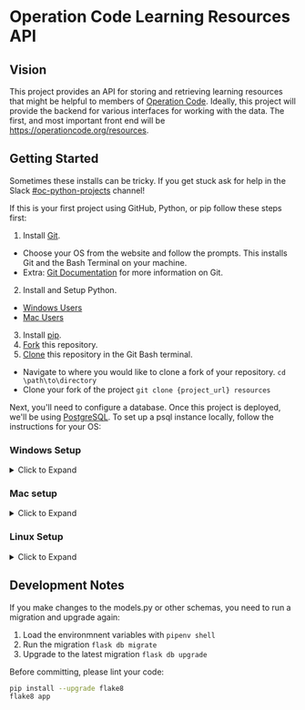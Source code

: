 # Operation Code Learning Resources API

## Vision

This project provides an API for storing and retrieving learning resources that might be helpful to members of [Operation Code](https://operationcode.org/). Ideally, this project will provide the backend for various interfaces for working with the data. The first, and most important front end will be https://operationcode.org/resources.

## Getting Started

Sometimes these installs can be tricky.  If you get stuck ask for help in the Slack [#oc-python-projects](https://operation-code.slack.com/messages/C7NJLCCMB) channel!

If this is your first project using GitHub, Python, or pip follow these steps first:
1. Install [Git](https://git-scm.com/downloads).
- Choose your OS from the website and follow the prompts.  This installs Git and the Bash Terminal on your machine.
- Extra: [Git Documentation](https://git-scm.com/doc) for more information on Git.
2. Install and Setup Python.
- [Windows Users](https://docs.python.org/3/using/windows.html)
- [Mac Users](https://docs.python.org/3/using/mac.html)
3. Install [pip](https://pip.pypa.io/en/stable/installing/).
4. [Fork](https://help.github.com/articles/fork-a-repo/) this repository.
5. [Clone](https://help.github.com/articles/cloning-a-repository/) this repository in the Git Bash terminal.
- Navigate to where you would like to clone a fork of your repository. `cd \path\to\directory`
- Clone your fork of the project `git clone {project_url} resources`


Next, you'll need to configure a database. Once this project is deployed, we'll be using [PostgreSQL](https://www.postgresql.org/docs/). To set up a psql instance locally, follow the instructions for your OS:

### Windows Setup

<details>
<summary>Click to Expand</summary>

1. Setup up paths and system variables:
- Search --> Edit the [system environment variables](https://docs.microsoft.com/en-us/windows/desktop/shell/user-environment-variables) --> Environment Variables... --> Path --> Edit... --> New --> Enter `C:\ProgramData\chocolatey\bin` --> OK
- New --> `C:\Program Files\PostgreSQL\10\bin` --> OK
2. Close out of Environment Variables and System Properites.
3. Start your administrative shell. `ctrl + x` --> Windows Powershell (Admin).
- **Make sure you use the _admin powershell_ throughout all the steps.**
4. [Install Chocolatey](https://chocolatey.org/docs/installation#installing-chocolatey) if you do not already have it installed.
5. In your powershell (admin), run `choco install postgresql10`. Follow the prompts.
6. Upgrade postgresql: `choco upgrade postgresql`.
7. Start postgres: `psql -U postgres` you will see postgres-# in the terminal.
8. Create your user with `CREATE USER name WITH PASSWORD 'password';` The terminal will print CREATE ROLE.
9. Alter your role with permission to create a database with `ALTER USER name WITH CREATEDB CREATEROLE;` The terminal will print ALTER ROLE
10. Check everything is in order with `\du`. The terminal will print a table with Role name, Atrributes, and Member columns. If your user is listed you are good to go.
11. Create a database with: `CREATE DATABASE resources OWNER name;`.
12. Connect to the resources database: `\c resources`. If you see `resources =>` you are ready to move on to the next steps.
13. Navigate to the cloned repo directory `cd \path\to\resources`. (see step 6 under getting started)
14. Install virtualenv if you do not have it. `pip install virtualenv`.
15. [Create a virtual environment](https://docs.python.org/3/library/venv.html) called venv `python -m virtualenv venv`.
16. Set Execution Policy to unrestricted `Set-ExecutionPolicy Unrestricted -Force`
17. Activate the virtual environment `venv\Scripts\Activate.ps1`
18. Install the required dependencies `pip install pipenv`
21. Install --dev `pip install --dev`.
20. Edit the `.env` file with the following string, but replace the user, password, and database with whatever you used for your setup in the previous commands:
```
SQLALCHEMY_DATABASE_URI=postgresql://aaron:password@127.0.0.1:5432/resources
```
21. Optionally, enable debugging by adding this line to the `.env` file: `FLASK_ENV=development`
22. Run `pipenv shell` to load all the environment variables from `.env`
23. Create the tables in your database with `flask db-migrate create-tables`
24. Tell flask that your database is up to date with `flask db stamp head`
25. Populate your database with the resources `flask db-migrate init`
26. Start your development server with `flask run` and you're ready to go!
27. Check your work: Open your browser and go to `localhost:5000/api/v1/resources`. You should see a list of objects.
</details>

### Mac setup

<details>
<summary>Click to Expand</summary>

1. [Install Homebrew](https://brew.sh/) if you do not already have it installed
2. In your terminal, run `brew install postgresql`
3. Start postgres: `pg_ctl -D /usr/local/var/postgres start`
4. Ensure postgres is running: `pg_ctl -V`
5. Create your user with `createuser -d -P aaron` (replace "aaron" with your own name). You will be prompted to enter a password for this user.
Note: if you try to use the same username as the user you are logged in as, you will encounter an error. Instead, create a new postgres username.
6. Create a database with `createdb resources -U aaron` ("resources" is the name of the database, feel free to replace it with whatever you like. make sure you replace "aaron" with whatever you chose as your username in the previous step).
7. Now you should have postgres listening on the default port with your username and password. Edit the `.env` file with the following string, but replace the user, password, and database with whatever you used for your setup in the previous commands:
```
SQLALCHEMY_DATABASE_URI=postgresql://aaron:password@127.0.0.1:5432/resources
```
8. Navigate to the cloned repo directory `cd \path\to\resources`. (see step 6 under getting started)
9. Install virtualenv if you do not have it. `pip install virtualenv`.
10. [Create a virtual environment](https://docs.python.org/3/library/venv.html) called venv `python -m virtualenv venv` (If your linux machine is creating the virtualenv with python2.X you will need to run `python -m virtualenv --python=/usr/bin/python3.7 venv`. This will force the virtualenv to be created with the minimum required version of python.)
11. Activate virtual environment `source venv/bin/activate` (This may need to be run with 'pip3' in place of 'pip'.)
13. Install --dev `pipenv install --dev`.
14. Optionally, enable debugging by adding this line to the `.env` file: `FLASK_ENV=development`
15. Run `pipenv shell` to load all the environment variables from `.env`
16. Create the tables in your database with `flask db-migrate create-tables`
17. Tell flask that your database is up to date with `flask db stamp head`
18. Populate your database with the resources `flask db-migrate init`
19. Start your development server with `flask run` and you're ready to go!
20. Check your work: Open your browser and go to `localhost:5000/api/v1/resources`. You should see a list of objects.
</details>


### Linux Setup

<details>
<summary>Click to Expand</summary>

1. Install postgresql. On A Debian or Ubuntu based system(Linux Mint, elementaryOS, etc), this would look like

	```bash
	sudo apt install postgresql postgresql-contrib
	#postgresql-contrib is an optional package that adds some additional utilities to make using postgresql easier
	```
2. On an Ubuntu based system, Postgresql will automatically be enabled when installing it this way.
3. Ensure postgres is running: `psql -V`
4. Create your user with `sudo -u postgres createuser -d -P --interactive`. This will give you a prompt to create a new user. It will ask for the name of the role to add. This is your username. Then it will ask for your password. You must pick a username, that is different from an existing login name on your computer. For example, if you are logged into your computer as "aaron", pick a name other than "aaron". The prompt will than ask if you want to be a superuser. Just press "y", and enter.
5. Create a database with `sudo -u postgres createdb resources -U aaron` ("resources" is the name we are giving to the database. You can call it whatever you'd like. Make sure to replace "aaron", with whatever username you gave to your postgres user.). **Note: In order for this to work on linux/unix you must change the "method" column for all types to "trust" in the pg__hba.conf file most likely located here: ```/etc/postgresql/9.x/main/pg_hba.conf```.
6. Now you should be able to scroll up on this page, and start following along with the Mac setup instructions, starting at step #7.
</details>


## Development Notes

If you make changes to the models.py or other schemas, you need to run a migration and upgrade again:

1. Load the environmnent variables with `pipenv shell`
2. Run the migration `flask db migrate`
3. Upgrade to the latest migration `flask db upgrade`

Before committing, please lint your code:

```sh
pip install --upgrade flake8
flake8 app
```
